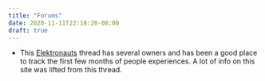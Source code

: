 ```yaml
---
title: "Forums"
date: 2020-11-11T22:18:20-08:00
draft: true
---
```


- This [Elektronauts](https://www.elektronauts.com/t/dreadbox-typhon/134235) thread has several owners and has been a good place to track the first few months of people experiences. A lot of info on this site was lifted from this thread.
